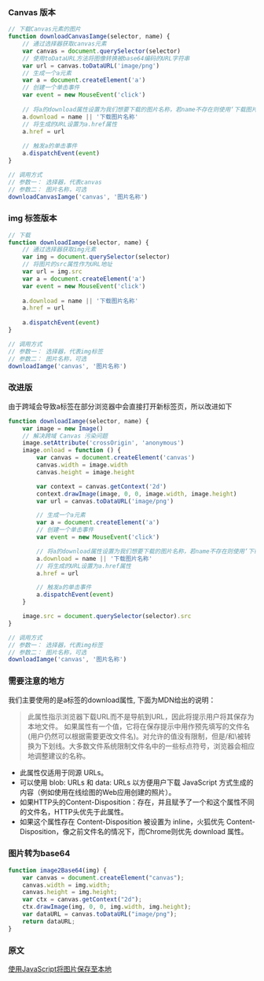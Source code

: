 ### Canvas 版本

```js
// 下载Canvas元素的图片
function downloadCanvasIamge(selector, name) {
    // 通过选择器获取canvas元素
    var canvas = document.querySelector(selector)
    // 使用toDataURL方法将图像转换被base64编码的URL字符串
    var url = canvas.toDataURL('image/png')
    // 生成一个a元素
    var a = document.createElement('a')
    // 创建一个单击事件
    var event = new MouseEvent('click')
    
    // 将a的download属性设置为我们想要下载的图片名称，若name不存在则使用‘下载图片名称’作为默认名称
    a.download = name || '下载图片名称'
    // 将生成的URL设置为a.href属性
    a.href = url
    
    // 触发a的单击事件
    a.dispatchEvent(event)
}

// 调用方式
// 参数一： 选择器，代表canvas
// 参数二： 图片名称，可选
downloadCanvasIamge('canvas', '图片名称')
```

### img 标签版本

```js
// 下载
function downloadIamge(selector, name) {
    // 通过选择器获取img元素
    var img = document.querySelector(selector)
    // 将图片的src属性作为URL地址
    var url = img.src
    var a = document.createElement('a')
    var event = new MouseEvent('click')
    
    a.download = name || '下载图片名称'
    a.href = url
    
    a.dispatchEvent(event)
}

// 调用方式
// 参数一： 选择器，代表img标签
// 参数二： 图片名称，可选
downloadIamge('canvas', '图片名称')
```

### 改进版

 由于跨域会导致a标签在部分浏览器中会直接打开新标签页，所以改进如下 

```js
function downloadIamge(selector, name) {
    var image = new Image()
    // 解决跨域 Canvas 污染问题
    image.setAttribute('crossOrigin', 'anonymous')
    image.onload = function () {
        var canvas = document.createElement('canvas')
        canvas.width = image.width
        canvas.height = image.height

        var context = canvas.getContext('2d')
        context.drawImage(image, 0, 0, image.width, image.height)
        var url = canvas.toDataURL('image/png')

        // 生成一个a元素
        var a = document.createElement('a')
        // 创建一个单击事件
        var event = new MouseEvent('click')

        // 将a的download属性设置为我们想要下载的图片名称，若name不存在则使用‘下载图片名称’作为默认名称
        a.download = name || '下载图片名称'
        // 将生成的URL设置为a.href属性
        a.href = url

        // 触发a的单击事件
        a.dispatchEvent(event)
    }

    image.src = document.querySelector(selector).src
}

// 调用方式
// 参数一： 选择器，代表img标签
// 参数二： 图片名称，可选
downloadIamge('canvas', '图片名称')
```

### 需要注意的地方

 我们主要使用的是a标签的download属性, 下面为MDN给出的说明： 

>  此属性指示浏览器下载URL而不是导航到URL，因此将提示用户将其保存为本地文件。
> 如果属性有一个值，它将在保存提示中用作预先填写的文件名 (用户仍然可以根据需要更改文件名)。对允许的值没有限制，但是/和\被转换为下划线。大多数文件系统限制文件名中的一些标点符号，浏览器会相应地调整建议的名称。 

- 此属性仅适用于同源 URLs。
- 可以使用 blob: URLs 和 data: URLs 以方便用户下载 JavaScript 方式生成的内容（例如使用在线绘图的Web应用创建的照片）。
- 如果HTTP头的Content-Disposition：存在，并且赋予了一个和这个属性不同的文件名，HTTP头优先于此属性。
- 如果这个属性存在 Content-Disposition 被设置为 inline，火狐优先 Content-Disposition，像之前文件名的情况下，而Chrome则优先 download 属性。

### 图片转为base64

```js
function image2Base64(img) {
    var canvas = document.createElement("canvas");
    canvas.width = img.width;
    canvas.height = img.height;
    var ctx = canvas.getContext("2d");
    ctx.drawImage(img, 0, 0, img.width, img.height);
    var dataURL = canvas.toDataURL("image/png");
    return dataURL;
}
```



### 原文

[使用JavaScript将图片保存至本地](https://www.cnblogs.com/donve/p/11021572.html)